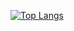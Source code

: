 [![Top Langs](https://github-readme-stats.vercel.app/api/top-langs/?username=2-chanhee&layout=compact&exclude_repo=2-chanhee/algorithm,2-chanhee/language-framework^&hide=html)](https://github.com/anuraghazra/github-readme-stats)
